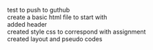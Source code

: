 test to push to guthub<Br>
create a basic html file to start with<br>
added header<br>
created style css to correspond with assignment<br>
created layout and pseudo codes<br>